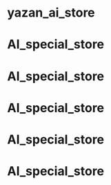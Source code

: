 # yazan_ai_store
# AI_special_store
# AI_special_store
# AI_special_store
# AI_special_store
# AI_special_store
